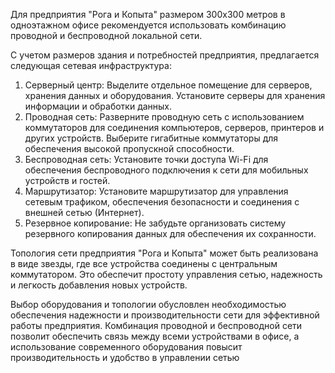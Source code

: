Для предприятия "Рога и Копыта" размером 300х300 метров в одноэтажном офисе рекомендуется использовать комбинацию проводной и беспроводной локальной сети. 

С учетом размеров здания и потребностей предприятия, предлагается следующая сетевая инфраструктура:
1. Серверный центр: Выделите отдельное помещение для серверов, хранения данных и оборудования. Установите серверы для хранения информации и обработки данных.
2. Проводная сеть: Разверните проводную сеть с использованием коммутаторов для соединения компьютеров, серверов, принтеров и других устройств. Выберите гигабитные коммутаторы для обеспечения высокой пропускной способности.
3. Беспроводная сеть: Установите точки доступа Wi-Fi для обеспечения беспроводного подключения к сети для мобильных устройств и гостей.
4. Маршрутизатор: Установите маршрутизатор для управления сетевым трафиком, обеспечения безопасности и соединения с внешней сетью (Интернет).
5. Резервное копирование: Не забудьте организовать систему резервного копирования данных для обеспечения их сохранности.

Топология сети предприятия "Рога и Копыта" может быть реализована в виде звезды, где все устройства соединены с центральным коммутатором. Это обеспечит простоту управления сетью, надежность и легкость добавления новых устройств.

Выбор оборудования и топологии обусловлен необходимостью обеспечения надежности и производительности сети для эффективной работы предприятия. Комбинация проводной и беспроводной сети позволит обеспечить связь между всеми устройствами в офисе, а использование современного оборудования повысит производительность и удобство в управлении сетью